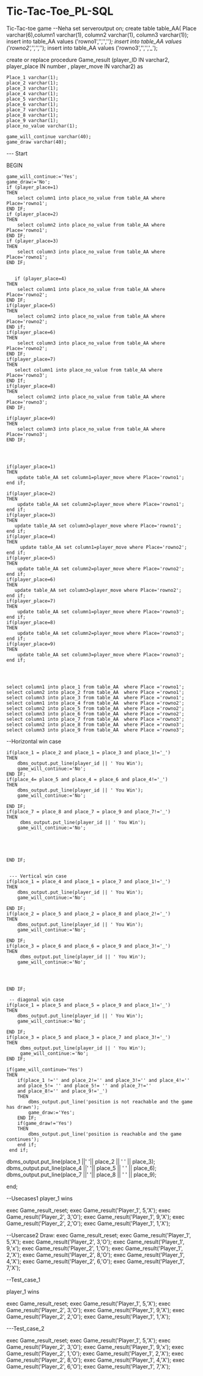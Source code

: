 # Tic-Tac-Toe_PL-SQL
Tic-Tac-toe game
--Neha
set serveroutput on;
create table table_AA( Place varchar(6),column1 varchar(1), column2 varchar(1), column3 varchar(1));
insert into table_AA values ('rowno1','','','_');
insert into table_AA values ('rowno2','','','_');
insert into table_AA values ('rowno3','','','_');



create or replace procedure Game_result (player_ID IN varchar2, player_place  IN number , player_move IN varchar2)
as
    
    Place_1 varchar(1);
    place_2 varchar(1);
    place_3 varchar(1);
    place_4 varchar(1);
    place_5 varchar(1);
    place_6 varchar(1);
    place_7 varchar(1);
    place_8 varchar(1);
    place_9 varchar(1);
    place_no_value varchar(1);

    game_will_continue varchar(40);
    game_draw varchar(40);
    
--- Start
 






BEGIN




    game_will_continue:='Yes';
    game_draw:='No';
    if (player_place=1)
    THEN
        select column1 into place_no_value from table_AA where Place='rowno1';
    END IF;
    if (player_place=2)
    THEN
        select column2 into place_no_value from table_AA where Place='rowno1';
    END IF;
    if (player_place=3)
    THEN
        select column3 into place_no_value from table_AA where Place='rowno1';
    END IF;

    
       if (player_place=4)
    THEN
        select column1 into place_no_value from table_AA where Place='rowno2';
    END IF;
    if(player_place=5)
    THEN
        select column2 into place_no_value from table_AA where Place='rowno2';
    END if;
    if(player_place=6)
    THEN
        select column3 into place_no_value from table_AA where Place='rowno2';
    END IF;
    if(player_place=7)
    THEN
       select column1 into place_no_value from table_AA where Place='rowno3';
    END If;
    if(player_place=8)
    THEN
        select column2 into place_no_value from table_AA where Place='rowno3';
    END IF;
    
    if(player_place=9)
    THEN
        select column3 into place_no_value from table_AA where Place='rowno3';
    END IF;



    
    if(player_place=1)
    THEN
        update table_AA set column1=player_move where Place='rowno1';
    end if;
 
    if(player_place=2)
    THEN
        update table_AA set column2=player_move where Place='rowno1';
    end if;
    if(player_place=3)
    THEN
       update table_AA set column3=player_move where Place='rowno1';
    end if;
    if(player_place=4)
    THEN
         update table_AA set column1=player_move where Place='rowno2';
    end if;
    if(player_place=5)
    THEN
        update table_AA set column2=player_move where Place='rowno2';
    end if;
    if(player_place=6)
    THEN
       update table_AA set column3=player_move where Place='rowno2';
    end if;
    if(player_place=7)
    THEN
        update table_AA set column1=player_move where Place='rowno3';
    end if;
    if(player_place=8)
    THEN
        update table_AA set column2=player_move where Place='rowno3';
    end if;
    if(player_place=9)
    THEN
        update table_AA set column3=player_move where Place='rowno3';
    end if;


 
   
    select column1 into place_1 from table_AA  where Place ='rowno1';
    select column2 into place_2 from table_AA  where Place ='rowno1';
    select column3 into place_3 from table_AA  where Place ='rowno1';
    select column1 into place_4 from table_AA  where Place ='rowno2';
    select column2 into place_5 from table_AA  where Place ='rowno2';
    select column3 into place_6 from table_AA  where Place ='rowno2';
    select column1 into place_7 from table_AA  where Place ='rowno3';
    select column2 into place_8 from table_AA  where Place ='rowno3';
    select column3 into place_9 from table_AA  where Place ='rowno3';

--Horizontal win case   
    
    if(place_1 = place_2 and place_1 = place_3 and place_1!='_')
    THEN
        dbms_output.put_line(player_id || ' You Win');
        game_will_continue:='No';
    END IF;
    if(place_4= place_5 and place_4 = place_6 and place_4!='_')
    THEN
        dbms_output.put_line(player_id || ' You Win');
        game_will_continue:='No';
 
    END IF;
    if(place_7 = place_8 and place_7 = place_9 and place_7!='_')
    THEN
         dbms_output.put_line(player_id || ' You Win');
        game_will_continue:='No';
 
 

 
 
    END IF;
    
    
     --- Vertical win case
    if(place_1 = place_4 and place_1 = place_7 and place_1!='_')
    THEN
        dbms_output.put_line(player_id || ' You Win');
        game_will_continue:='No';
 
    END IF;
    if(place_2 = place_5 and place_2 = place_8 and place_2!='_')
    THEN
        dbms_output.put_line(player_id || ' You Win');
        game_will_continue:='No';
 
    END IF;
    if(place_3 = place_6 and place_6 = place_9 and place_3!='_')
    THEN
         dbms_output.put_line(player_id || ' You Win');
        game_will_continue:='No';


 
 
    END IF;
    
     -- diagonal win case
    if(place_1 = place_5 and place_5 = place_9 and place_1!='_')
    THEN
        dbms_output.put_line(player_id || ' You Win');
        game_will_continue:='No';
 
    END IF;
    if(place_3 = place_5 and place_3 = place_7 and place_3!='_')
    THEN
         dbms_output.put_line(player_id || ' You Win');
         game_will_continue:='No';
    END IF;
     
    if(game_will_continue='Yes')
    THEN  
        if(place_1 !='' and place_2!='' and place_3!='' and place_4!='' 
        and place_5!= '' and place_5!= '' and place_7!='' 
        and place_8!='' and place_9!='_')
        THEN
            dbms_output.put_line('position is not reachable and the game has drawn');
            game_draw:='Yes';
        END IF;
        if(game_draw!='Yes')
        THEN
            dbms_output.put_line('position is reachable and the game continues');
        end if;
     end if;
dbms_output.put_line(place_1 ||' '|| place_2 || ' ' || place_3);
dbms_output.put_line(place_4 ||' '|| place_5 || ' ' || place_6);
dbms_output.put_line(place_7 ||' '|| place_8 || ' ' || place_9);


end;

--Usecases1 player_1 wins

exec Game_result_reset;
exec Game_result('Player_1', 5,'X');
exec Game_result('Player_2', 3,'O');
exec Game_result('Player_1', 9,'X'); 
exec Game_result('Player_2', 2,'O');
exec Game_result('Player_1', 1,'X');

--Usercase2 Draw:
exec Game_result_reset;
exec Game_result('Player_1', 5,'X');
exec Game_result('Player_2', 3,'O');
exec Game_result('Player_1', 9,'x'); 
exec Game_result('Player_2', 1,'O');
exec Game_result('Player_1', 2,'X');
exec Game_result('Player_2', 8,'O');
exec Game_result('Player_1', 4,'X'); 
exec Game_result('Player_2', 6,'O');
exec Game_result('Player_1', 7,'X');



--Test_case_1















player_1 wins

exec Game_result_reset;
exec Game_result('Player_1', 5,'X');
exec Game_result('Player_2', 3,'O');
exec Game_result('Player_1', 9,'X'); 
exec Game_result('Player_2', 2,'O');
exec Game_result('Player_1', 1,'X');

---Test_case_2













exec Game_result_reset;
exec Game_result('Player_1', 5,'X');
exec Game_result('Player_2', 3,'O');
exec Game_result('Player_1', 9,'x'); 
exec Game_result('Player_2', 1,'O');
exec Game_result('Player_1', 2,'X');
exec Game_result('Player_2', 8,'O');
exec Game_result('Player_1', 4,'X'); 
exec Game_result('Player_2', 6,'O');
exec Game_result('Player_1', 7,'X');





